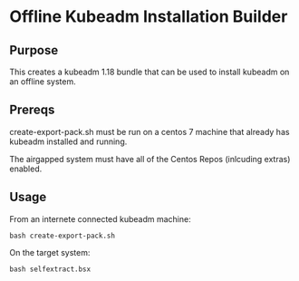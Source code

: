 # Offline Kubeadm Installation Builder

## Purpose

This creates a kubeadm 1.18 bundle that can be used to install kubeadm on an offline system.

## Prereqs

create-export-pack.sh must be run on a centos 7 machine that already has kubeadm installed and running.

The airgapped system must have all of the Centos Repos (inlcuding extras) enabled.


## Usage
From an internete connected kubeadm machine:
```
bash create-export-pack.sh
```

On the target system:

```
bash selfextract.bsx
```
